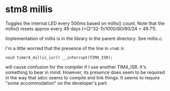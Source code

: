 # stm8 millis

Toggles the internal LED every 500ms based on millis() count. Note that the millis() 
resets approx every 49 days (=(2^32-1)/1000/60/60/24 = 49.71).

Implementation of millis is in the library in the parent directory. See millis.c.

I'm a little worried that the presence of the line in `stm8.h`:
```
void timer4_millis_isr() __interrupt(TIM4_ISR);
```
will cause confusion for the compiler if I use another TIM4_ISR. It's something
to bear in mind. However, its presence does seem to be required in the
way that sdcc seems to compile and link things. It seems to require "some accommodation"
on the developer's part.
